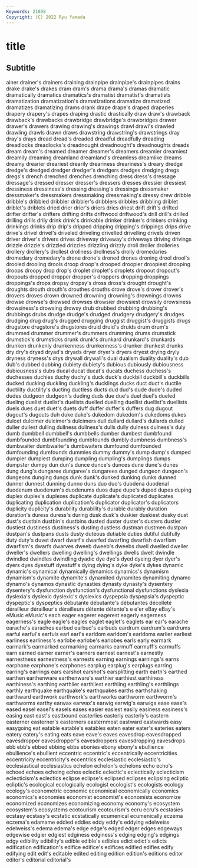 ```yaml
---
Keywords: 21808
Copyright: (C) 2022 Ryu Yamada
---
```



# title

## Subtitle
ainer drainer's drainers draining drainpipe drainpipe's drainpipes
drains drake drake's drakes dram dram's drama drama's dramas dramatic
dramatically dramatics dramatics's dramatist dramatist's dramatists dramatization dramatization's dramatizations dramatize
dramatized dramatizes dramatizing drams drank drape drape's draped draperies drapery
drapery's drapes draping drastic drastically draw draw's drawback drawback's drawbacks
drawbridge drawbridge's drawbridges drawer drawer's drawers drawing drawing's drawings drawl
drawl's drawled drawling drawls drawn draws drawstring drawstring's drawstrings dray
dray's drays dread dread's dreaded dreadful dreadfully dreading dreadlocks dreadlocks's
dreadnought dreadnought's dreadnoughts dreads dream dream's dreamed dreamer dreamer's dreamers
dreamier dreamiest dreamily dreaming dreamland dreamland's dreamless dreamlike dreams dreamy
drearier dreariest drearily dreariness dreariness's dreary dredge dredge's dredged dredger
dredger's dredgers dredges dredging dregs dregs's drench drenched drenches drenching
dress dress's dressage dressage's dressed dresser dresser's dressers dresses dressier
dressiest dressiness dressiness's dressing dressing's dressings dressmaker dressmaker's dressmakers dressmaking
dressmaking's dressy drew dribble dribble's dribbled dribbler dribbler's dribblers dribbles
dribbling driblet driblet's driblets dried drier drier's driers dries driest
drift drift's drifted drifter drifter's drifters drifting drifts driftwood driftwood's
drill drill's drilled drilling drills drily drink drink's drinkable drinker
drinker's drinkers drinking drinkings drinks drip drip's dripped dripping dripping's
drippings drips drive drive's drivel drivel's driveled driveling drivelled drivelling
drivels driven driver driver's drivers drives driveway driveway's driveways driving
drivings drizzle drizzle's drizzled drizzles drizzling drizzly droll droller drolleries
drollery drollery's drollest drollness drollness's drolly dromedaries dromedary dromedary's drone
drone's droned drones droning drool drool's drooled drooling drools droop
droop's drooped droopier droopiest drooping droops droopy drop drop's droplet
droplet's droplets dropout dropout's dropouts dropped dropper dropper's droppers dropping
droppings droppings's drops dropsy dropsy's dross dross's drought drought's droughts
drouth drouth's drouthes drouths drove drove's drover drover's drovers droves
drown drowned drowning drowning's drownings drowns drowse drowse's drowsed drowses
drowsier drowsiest drowsily drowsiness drowsiness's drowsing drowsy drub drubbed drubbing
drubbing's drubbings drubs drudge drudge's drudged drudgery drudgery's drudges drudging
drug drug's drugged drugging druggist druggist's druggists drugs drugstore drugstore's
drugstores druid druid's druids drum drum's drummed drummer drummer's drummers
drumming drums drumstick drumstick's drumsticks drunk drunk's drunkard drunkard's drunkards
drunken drunkenly drunkenness drunkenness's drunker drunkest drunks dry dry's dryad
dryad's dryads dryer dryer's dryers dryest drying dryly dryness dryness's
drys drywall drywall's dual dualism duality duality's dub dub's dubbed
dubbing dubiety dubiety's dubious dubiously dubiousness dubiousness's dubs ducal ducat
ducat's ducats duchess duchess's duchesses duchies duchy duchy's duck duck's
duckbill duckbill's duckbills ducked ducking duckling duckling's ducklings ducks duct
duct's ductile ductility ductility's ducting ductless ducts dud dud's dude
dude's duded dudes dudgeon dudgeon's duding duds due due's duel
duel's dueled dueling duelist duelist's duelists duelled duelling duellist duellist's
duellists duels dues duet duet's duets duff duffer duffer's duffers
dug dugout dugout's dugouts duh duke duke's dukedom dukedom's dukedoms
dukes dulcet dulcimer dulcimer's dulcimers dull dullard dullard's dullards dulled
duller dullest dulling dullness dullness's dulls dully dulness dulness's duly
dumb dumbbell dumbbell's dumbbells dumber dumbest dumbfound dumbfounded dumbfounding dumbfounds
dumbly dumbness dumbness's dumbwaiter dumbwaiter's dumbwaiters dumfound dumfounded dumfounding dumfounds
dummies dummy dummy's dump dump's dumped dumpier dumpiest dumping dumpling
dumpling's dumplings dumps dumpster dumpy dun dun's dunce dunce's dunces
dune dune's dunes dung dung's dungaree dungaree's dungarees dunged dungeon
dungeon's dungeons dunging dungs dunk dunk's dunked dunking dunks dunned
dunner dunnest dunning dunno duns duo duo's duodena duodenal duodenum
duodenum's duodenums duos dupe dupe's duped dupes duping duplex duplex's
duplexes duplicate duplicate's duplicated duplicates duplicating duplication duplication's duplicator duplicator's
duplicators duplicity duplicity's durability durability's durable durably duration duration's duress
duress's during dusk dusk's duskier duskiest dusky dust dust's dustbin
dustbin's dustbins dusted duster duster's dusters dustier dustiest dustiness dustiness's
dusting dustless dustman dustmen dustpan dustpan's dustpans dusts dusty duteous
dutiable duties dutiful dutifully duty duty's duvet dwarf dwarf's dwarfed
dwarfing dwarfish dwarfism dwarfism's dwarfs dwarves dweeb dweeb's dweebs dwell
dwelled dweller dweller's dwellers dwelling dwelling's dwellings dwells dwelt dwindle
dwindled dwindles dwindling dyadic dye dye's dyed dyeing dyer dyer's
dyers dyes dyestuff dyestuff's dying dying's dyke dyke's dykes dynamic
dynamic's dynamical dynamically dynamics dynamics's dynamism dynamism's dynamite dynamite's dynamited
dynamites dynamiting dynamo dynamo's dynamos dynastic dynasties dynasty dynasty's dysentery
dysentery's dysfunction dysfunction's dysfunctional dysfunctions dyslexia dyslexia's dyslexic dyslexic's dyslexics
dyspepsia dyspepsia's dyspeptic dyspeptic's dyspeptics débutante débutante's débutantes décolleté dérailleur
dérailleur's dérailleurs détente détente's e e'er eBay eBay's eMusic eMusic's
each eager eagerer eagerest eagerly eagerness eagerness's eagle eagle's eagles
eaglet eaglet's eaglets ear ear's earache earache's earaches earbud earbud's
earbuds eardrum eardrum's eardrums earful earful's earfuls earl earl's earldom
earldom's earldoms earlier earliest earliness earliness's earlobe earlobe's earlobes earls
early earmark earmark's earmarked earmarking earmarks earmuff earmuff's earmuffs earn
earned earner earner's earners earnest earnest's earnestly earnestness earnestness's earnests
earning earnings earnings's earns earphone earphone's earphones earplug earplug's earplugs
earring earring's earrings ears earshot earshot's earsplitting earth earth's earthed
earthen earthenware earthenware's earthier earthiest earthiness earthiness's earthing earthlier earthliest
earthling earthling's earthlings earthly earthquake earthquake's earthquakes earths earthshaking earthward
earthwork earthwork's earthworks earthworm earthworm's earthworms earthy earwax earwax's earwig
earwig's earwigs ease ease's eased easel easel's easels eases easier
easiest easily easiness easiness's easing east east's eastbound easterlies easterly
easterly's eastern easterner easterner's easterners easternmost eastward eastwards easy easygoing
eat eatable eatable's eatables eaten eater eater's eateries eaters eatery
eatery's eating eats eave eave's eaves eavesdrop eavesdropped eavesdropper eavesdropper's
eavesdroppers eavesdropping eavesdrops ebb ebb's ebbed ebbing ebbs ebonies ebony
ebony's ebullience ebullience's ebullient eccentric eccentric's eccentrically eccentricities eccentricity eccentricity's
eccentrics ecclesiastic ecclesiastic's ecclesiastical ecclesiastics echelon echelon's echelons echo echo's
echoed echoes echoing echos eclectic eclectic's eclectically eclecticism eclecticism's eclectics
eclipse eclipse's eclipsed eclipses eclipsing ecliptic ecliptic's ecological ecologically ecologist
ecologist's ecologists ecology ecology's econometric economic economical economically economics economics's
economies economist economist's economists economize economized economizes economizing economy economy's
ecosystem ecosystem's ecosystems ecotourism ecotourism's ecru ecru's ecstasies ecstasy ecstasy's
ecstatic ecstatically ecumenical ecumenically eczema eczema's edamame eddied eddies eddy
eddy's eddying edelweiss edelweiss's edema edema's edge edge's edged edger
edges edgeways edgewise edgier edgiest edginess edginess's edging edging's edgings
edgy edibility edibility's edible edible's edibles edict edict's edicts edification
edification's edifice edifice's edifices edified edifies edify edifying edit edit's
editable edited editing edition edition's editions editor editor's editorial editorial's
